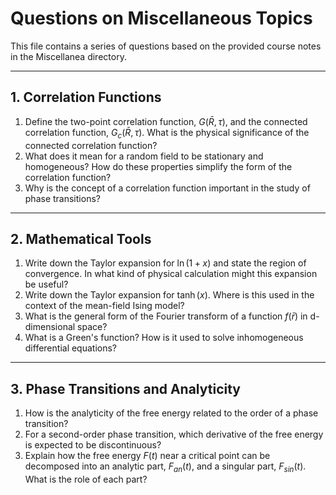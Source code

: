 # Questions on Miscellaneous Topics

This file contains a series of questions based on the provided course notes in the Miscellanea directory.

---

## 1. Correlation Functions

1.  Define the two-point correlation function, $G(\bar{R}, \tau)$, and the connected correlation function, $G_c(\bar{R}, \tau)$. What is the physical significance of the connected correlation function?
2.  What does it mean for a random field to be stationary and homogeneous? How do these properties simplify the form of the correlation function?
3.  Why is the concept of a correlation function important in the study of phase transitions?

---

## 2. Mathematical Tools

1.  Write down the Taylor expansion for $\ln(1+x)$ and state the region of convergence. In what kind of physical calculation might this expansion be useful?
2.  Write down the Taylor expansion for $\tanh(x)$. Where is this used in the context of the mean-field Ising model?
3.  What is the general form of the Fourier transform of a function $f(\bar{r})$ in d-dimensional space?
4.  What is a Green's function? How is it used to solve inhomogeneous differential equations?

---

## 3. Phase Transitions and Analyticity

1.  How is the analyticity of the free energy related to the order of a phase transition?
2.  For a second-order phase transition, which derivative of the free energy is expected to be discontinuous?
3.  Explain how the free energy $F(t)$ near a critical point can be decomposed into an analytic part, $F_{an}(t)$, and a singular part, $F_{sin}(t)$. What is the role of each part?
